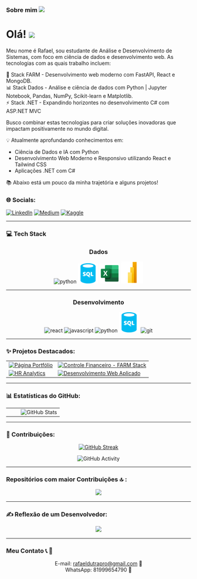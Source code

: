 ### Sobre mim <img src="https://media1.giphy.com/media/v1.Y2lkPTc5MGI3NjExZWp5bWdnNDRna255dTAzazBza2p5ZW43bjZrZHd0bXAwYmVsa3MzcyZlcD12MV9pbnRlcm5hbF9naWZfYnlfaWQmY3Q9Zw/78XCFBGOlS6keY1Bil/giphy.gif" width="30">

# Olá! <img src="https://github.com/TheDudeThatCode/TheDudeThatCode/blob/master/Assets/Hi.gif" width="35" />

Meu nome é Rafael, sou estudante de Análise e Desenvolvimento de Sistemas, com foco em ciência de dados e desenvolvimento web. As tecnologias com as quais trabalho incluem:


🚀 Stack FARM - Desenvolvimento web moderno com FastAPI, React e MongoDB. <br>
📊 Stack Dados - Análise e ciência de dados com Python | Jupyter Notebook, Pandas, NumPy, Scikit-learn e Matplotlib.<br>
⚡ Stack .NET - Expandindo horizontes no desenvolvimento C# com ASP.NET MVC

Busco combinar estas tecnologias para criar soluções inovadoras que impactam positivamente no mundo digital.

💡 Atualmente aprofundando conhecimentos em:

- Ciência de Dados e IA com Python
- Desenvolvimento Web Moderno e Responsivo utilizando React e Tailwind CSS
- Aplicações .NET com C#

📚 Abaixo está um pouco da minha trajetória e alguns projetos!

### 🌐 Socials:

[![LinkedIn](https://img.shields.io/badge/LinkedIn-%230077B5.svg?logo=linkedin&logoColor=white)](https://linkedin.com/in/rafaelsantoshome) [![Medium](https://img.shields.io/badge/Medium-%23000000.svg?logo=medium&logoColor=white)](https://medium.com/@santosrafaelpro) [![Kaggle](https://img.shields.io/badge/Kaggle-%23020F7A.svg?logo=kaggle&logoColor=white)](https://www.kaggle.com/raeldata)

</div>

---

### 💻 Tech Stack

<h3 align="center">Dados</h3>

<p align="center">
  <img src="https://www.vectorlogo.zone/logos/python/python-icon.svg" alt="python" width="55" height="55"/>
  <img src="https://raw.githubusercontent.com/Haell39/Images-Icons/main/SVG/sql-database-generic-svgrepo-com.svg" alt="SQL Database" width="55" height="55"/>
  <img src="https://raw.githubusercontent.com/Haell39/Images-Icons/main/SVG/excel-svgrepo-com.svg" alt="Excel" width="55" height="55"/>
  <img src="https://raw.githubusercontent.com/Haell39/Images-Icons/main/SVG/Power-BI-Logo.svg" alt="Power BI" width="60" height="60"/>
</p>

---

<h3 align="center">Desenvolvimento</h3>

<p align="center">
  <img src="https://www.vectorlogo.zone/logos/reactjs/reactjs-icon.svg" alt="react" width="55" height="55"/>
  <img src="https://www.vectorlogo.zone/logos/javascript/javascript-icon.svg" alt="javascript" width="55" height="55"/>
  <img src="https://www.vectorlogo.zone/logos/python/python-icon.svg" alt="python" width="55" height="55"/>
  <img src="https://raw.githubusercontent.com/Haell39/Images-Icons/main/SVG/sql-database-generic-svgrepo-com.svg" alt="SQL Database" width="55" height="55"/>
  <img src="https://www.vectorlogo.zone/logos/git-scm/git-scm-icon.svg" alt="git" width="55" height="55"/>

</p>



  <!-- <img src="https://raw.githubusercontent.com/Haell39/Images-Icons/refs/heads/main/SVG/tailwindcss-icon-icon-original.svg" alt="Tailwind CSS" width="60" height="60"/>
  <img src="https://www.vectorlogo.zone/logos/dotnet/dotnet-icon.svg" alt="csharp" width="60" height="60"/>
    <img src="https://upload.wikimedia.org/wikipedia/commons/6/61/HTML5_logo_and_wordmark.svg" alt="html" width="55" height="55"/>
  <img src="https://upload.wikimedia.org/wikipedia/commons/6/62/CSS3_logo.svg" alt="css" width="50 height="50/>
    <img src="https://upload.wikimedia.org/wikipedia/commons/9/91/Octicons-mark-github.svg" alt="github" width="55" height="55"/>
   -->
---

### ✨ Projetos Destacados:

<div align="center">

<table>
  <tr>
    <td>
      <a href="https://github.com/Haell39/Pagina_Portifolio">
        <img src="https://github-readme-stats.vercel.app/api/pin/?username=Haell39&repo=Pagina_Portifolio&theme=tokyonight" alt="Página Portfólio">
      </a>
    </td>
    <td>
      <a href="https://github.com/Haell39/controle-financeiro_FARM-Stack">
  <img src="https://github-readme-stats.vercel.app/api/pin/?username=Haell39&repo=controle-financeiro_FARM-Stack&theme=tokyonight" alt="Controle Financeiro - FARM Stack">
</a>
</td>

  </tr>
  <tr>
<td>
  <a href="https://github.com/Haell39/HR-Analytics">
    <img src="https://github-readme-stats.vercel.app/api/pin/?username=Haell39&repo=HR-Analytics&theme=tokyonight" alt="HR Analytics">
  </a>
</td>

<td>
    <a href="https://github.com/Haell39/Applied-WebDevelopment">
      <img src="https://github-readme-stats.vercel.app/api/pin/?username=Haell39&repo=Applied-WebDevelopment&theme=tokyonight" alt="Desenvolvimento Web Aplicado">
    </a>
</td>

  </tr>
</table>

</div>

---

### 📊 Estatísticas do GitHub:

<div align="center">
  <table>
    <tr>
      <td style="padding-left: 40px;">
        <img src="https://github-readme-stats.vercel.app/api?username=Haell39&show_icons=true&theme=dark" alt="GitHub Stats">
      </td>
    </tr>
  </table>
</div>

---

### 🌟 Contribuições:

<div align="center">
  
[![GitHub Streak](https://github-readme-streak-stats.herokuapp.com/?user=Haell39&theme=dark)](https://git.io/streak-stats)
  
<img src="https://github-readme-activity-graph.vercel.app/graph?username=Haell39&theme=tokyonight&hide_border=true" alt="GitHub Activity">

</div>

---



</div>



### Repositórios com maior Contribuições 🔝 :

<div align="center">
  
![](https://github-contributor-stats.vercel.app/api?username=Haell39&limit=5&theme=tokyonight&combine_all_yearly_contributions=true)

</div>

---

### ✍️ Reflexão de um Desenvolvedor:

<div align="center">

![](https://quotes-github-readme.vercel.app/api?type=horizontal&theme=tokyonight&quote=A+computação+é+nenhuma+outra+coisa+senão+uma+matemática+disfarçada.&author=Edsger+W.+Dijkstra)

</div>

---



<div align="center">
  


</div>

### Meu Contato 📞 📩

<div align="center">
  
E-mail: rafaeldutrapro@gmail.com 📧<br>
WhatsApp: 81999654790 📱<br>

</div>
